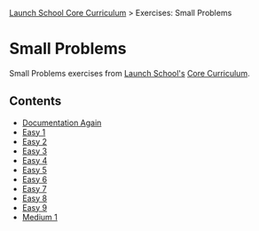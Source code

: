 [Launch School Core Curriculum][readme] >
Exercises: Small Problems

# Small Problems

Small Problems exercises from [Launch School's][launch-school] [Core Curriculum][core-curriculum].

## Contents

- [Documentation Again][documentation-again]
- [Easy 1][easy-1]
- [Easy 2][easy-2]
- [Easy 3][easy-3]
- [Easy 4][easy-4]
- [Easy 5][easy-5]
- [Easy 6][easy-6]
- [Easy 7][easy-7]
- [Easy 8][easy-8]
- [Easy 9][easy-9]
- [Medium 1][medium-1]

<!-- internal links -->

[documentation-again]: documentation-again.md
[easy-1]: easy-1.md
[easy-2]: easy-2.md
[easy-3]: easy-3.md
[easy-4]: easy-4.md
[easy-5]: easy-5.md
[easy-6]: easy-6.md
[easy-7]: easy-7.md
[easy-8]: easy-8.md
[easy-9]: easy-9.md
[medium-1]: medium-1.md
[readme]: /README.md

<!-- external links -->

[core-curriculum]: https://launchschool.com/courses
[launch-school]: https://launchschool.com
